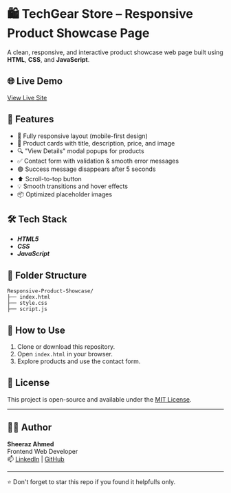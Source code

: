 # 🛍️ TechGear Store – Responsive Product Showcase Page

A clean, responsive, and interactive product showcase web page built using **HTML**, **CSS**, and **JavaScript**.

## 🌐 Live Demo
[View Live Site](https://sheeraz-engineer.github.io/Responsive-Product-Showcase-/)

## 🚀 Features

- 📱 Fully responsive layout (mobile-first design)
- 🛒 Product cards with title, description, price, and image
- 🔍 "View Details" modal popups for products
- ✅ Contact form with validation & smooth error messages
- 🟢 Success message disappears after 5 seconds
- ⬆️ Scroll-to-top button
- 💡 Smooth transitions and hover effects
- 📦 Optimized placeholder images

## 🛠️ Tech Stack

- ***HTML5***
- ***CSS***
- ***JavaScript***

## 📁 Folder Structure

```
Responsive-Product-Showcase/
├── index.html
├── style.css
├── script.js
```


## 🧪 How to Use

1. Clone or download this repository.
2. Open `index.html` in your browser.
3. Explore products and use the contact form.

## 📌 License

This project is open-source and available under the [MIT License](LICENSE).

---

## 👨‍💻 Author
**Sheeraz Ahmed**  
Frontend Web Developer  
📫 [LinkedIn](https://www.linkedin.com/in/sheeraz-ahmed-28317436b/) | [GitHub](https://github.com/sheeraz-engineer)




---

⭐️ Don't forget to star this repo if you found it helpful!s only.
